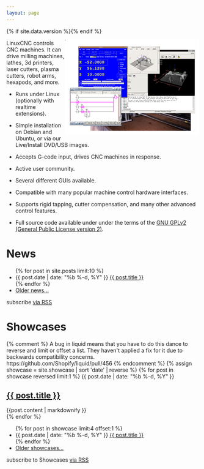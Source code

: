 ```yaml
---
layout: page
---
```


{% if site.data.version %}<!-- site built from {{ site.data.version }} -->{% endif %}

<div><img src="images/screen_thumb.png" border="0" alt=" " width="350"
height="250" style="float:right" /></div>

LinuxCNC controls CNC machines.  It can drive milling machines, lathes, 3d
printers, laser cutters, plasma cutters, robot arms, hexapods, and more.

* Runs under Linux (optionally with realtime extensions).

* Simple installation on Debian and Ubuntu, or via our Live/Install
  DVD/USB images.

* Accepts G-code input, drives CNC machines in response.

* Active user community.

* Several different GUIs available.

* Compatible with many popular machine control hardware interfaces.

* Supports rigid tapping, cutter compensation, and many other advanced
  control features.

* Full source code available under under the terms of the [GNU GPLv2
  (General Public License version 2)][GPLv2].

<div id="site-news">
  <h1>News</h1>
  <ul class="posts">
    {% for post in site.posts limit:10 %}
      <li>
        <span class="post-date">{{ post.date | date: "%b %-d, %Y" }}</span>
        <a class="post-link" href="{{ post.url | prepend: site.baseurl }}">{{ post.title }}</a>
      </li>
    {% endfor %}
      <li><a class="post-link" href="news/">Older news...</a></li>
  </ul>

  <p class="rss-subscribe">subscribe <a href="{{ "/feed.xml" | prepend: site.baseurl }}">via RSS</a></p>
</div>

<div class="posts" id="site-showcase">
  <h1>Showcases</h1>
    {% comment %}
        A bug in liquid means that you have to do this dance to reverse and
        limit or offset a list.  They haven't applied a fix for it due to backwards
        compatibility concerns.  https://github.com/Shopify/liquid/pull/456
    {% endcomment %}
    {% assign showcase = site.showcase | sort 'date' | reverse %}
  {% for post in showcase reversed limit:1 %}
    <span class="post-date">{{ post.date | date: "%b %-d, %Y" }}</span>
    <h2>
      <a class="post-link" href="{{ post.url | prepend: site.baseurl }}">
        {{ post.title }}
      </a>
    </h2>
    <div class="content">
    {{post.content | markdownify }}
    </div>
  {% endfor %}
  <ul class="posts">
    {% for post in showcase limit:4 offset:1 %}
      <li>
        <span class="post-date">{{ post.date | date: "%b %-d, %Y" }}</span>
        <a class="post-link" href="{{ post.url | prepend: site.baseurl }}">{{ post.title }}</a>
      </li>
    {% endfor %}
      <li><a class="post-link" href="showcase/">Older showcases...</a></li>
  </ul>
  <p class="rss-subscribe">subscribe to Showcases <a href="{{ "/showcase.xml" | prepend: site.baseurl }}">via RSS</a></p>
</div>

[GPLv2]: http://www.gnu.org/licenses/old-licenses/gpl-2.0.html

